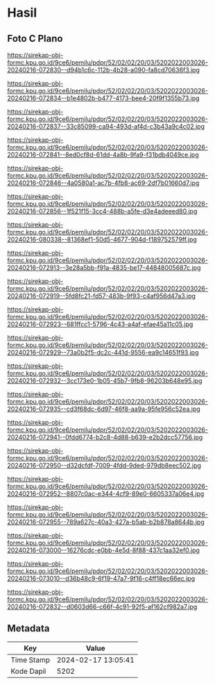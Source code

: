 # Hasil

## Foto C Plano

https://sirekap-obj-formc.kpu.go.id/9ce6/pemilu/pdpr/52/02/02/20/03/5202022003026-20240216-072830--d94b1c6c-112b-4b28-a090-fa8cd70636f3.jpg

https://sirekap-obj-formc.kpu.go.id/9ce6/pemilu/pdpr/52/02/02/20/03/5202022003026-20240216-072834--b1e4802b-b477-4173-bee4-20f9f1355b73.jpg

https://sirekap-obj-formc.kpu.go.id/9ce6/pemilu/pdpr/52/02/02/20/03/5202022003026-20240216-072837--33c85099-ca94-493d-af4d-c3b43a9c4c02.jpg

https://sirekap-obj-formc.kpu.go.id/9ce6/pemilu/pdpr/52/02/02/20/03/5202022003026-20240216-072841--8ed0cf8d-61dd-4a8b-9fa9-f31bdb4049ce.jpg

https://sirekap-obj-formc.kpu.go.id/9ce6/pemilu/pdpr/52/02/02/20/03/5202022003026-20240216-072846--4a0580a1-ac7b-4fb8-ac69-2df7b01660d7.jpg

https://sirekap-obj-formc.kpu.go.id/9ce6/pemilu/pdpr/52/02/02/20/03/5202022003026-20240216-072856--1f521f15-3cc4-488b-a5fe-d3e4adeeed80.jpg

https://sirekap-obj-formc.kpu.go.id/9ce6/pemilu/pdpr/52/02/02/20/03/5202022003026-20240216-080338--81368ef1-50d5-4677-904d-f189752579ff.jpg

https://sirekap-obj-formc.kpu.go.id/9ce6/pemilu/pdpr/52/02/02/20/03/5202022003026-20240216-072913--3e28a5bb-f91a-4835-be17-44848005687c.jpg

https://sirekap-obj-formc.kpu.go.id/9ce6/pemilu/pdpr/52/02/02/20/03/5202022003026-20240216-072919--5fd8fc21-fd57-483b-9f93-c4af956d47a3.jpg

https://sirekap-obj-formc.kpu.go.id/9ce6/pemilu/pdpr/52/02/02/20/03/5202022003026-20240216-072923--681ffcc1-5796-4c43-a4af-efae45a11c05.jpg

https://sirekap-obj-formc.kpu.go.id/9ce6/pemilu/pdpr/52/02/02/20/03/5202022003026-20240216-072929--73a0b2f5-dc2c-441d-9556-ea9c14651f93.jpg

https://sirekap-obj-formc.kpu.go.id/9ce6/pemilu/pdpr/52/02/02/20/03/5202022003026-20240216-072932--3cc173e0-1b05-45b7-9fb8-96203b648e95.jpg

https://sirekap-obj-formc.kpu.go.id/9ce6/pemilu/pdpr/52/02/02/20/03/5202022003026-20240216-072935--cd3f68dc-6d97-46f8-aa9a-95fe956c52ea.jpg

https://sirekap-obj-formc.kpu.go.id/9ce6/pemilu/pdpr/52/02/02/20/03/5202022003026-20240216-072941--0fdd6774-b2c8-4d88-b639-e2b2dcc57756.jpg

https://sirekap-obj-formc.kpu.go.id/9ce6/pemilu/pdpr/52/02/02/20/03/5202022003026-20240216-072950--d32dcfdf-7009-4fdd-9ded-979db8eec502.jpg

https://sirekap-obj-formc.kpu.go.id/9ce6/pemilu/pdpr/52/02/02/20/03/5202022003026-20240216-072952--8807c0ac-e344-4cf9-89e0-6605337a06e4.jpg

https://sirekap-obj-formc.kpu.go.id/9ce6/pemilu/pdpr/52/02/02/20/03/5202022003026-20240216-072955--789a627c-40a3-427a-b5ab-b2b878a8644b.jpg

https://sirekap-obj-formc.kpu.go.id/9ce6/pemilu/pdpr/52/02/02/20/03/5202022003026-20240216-073000--16276cdc-e0bb-4e5d-8f88-437c1aa32ef0.jpg

https://sirekap-obj-formc.kpu.go.id/9ce6/pemilu/pdpr/52/02/02/20/03/5202022003026-20240216-073010--d36b48c9-6f19-47a7-9f16-c4ff18ec66ec.jpg

https://sirekap-obj-formc.kpu.go.id/9ce6/pemilu/pdpr/52/02/02/20/03/5202022003026-20240216-072832--d0603d66-c66f-4c91-92f5-af162cf982a7.jpg


## Metadata

| Key        | Value               |
| ---------- | ------------------- |
| Time Stamp | 2024-02-17 13:05:41 |
| Kode Dapil | 5202                |



